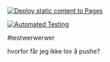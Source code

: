 [![Deploy static content to Pages](https://github.com/sindrebenjamin/social-media-client/actions/workflows/static.yml/badge.svg)](https://github.com/sindrebenjamin/social-media-client/actions/workflows/static.yml)

[![Automated Testing](https://github.com/sindrebenjamin/social-media-client/actions/workflows/run-all-tests.yml/badge.svg)](https://github.com/sindrebenjamin/social-media-client/actions/workflows/run-all-tests.yml)

#testwerwerwer

hvorfor får jeg ikke lov å pushe?